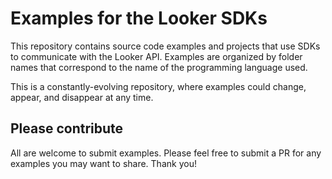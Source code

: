 # Examples for the Looker SDKs

This repository contains source code examples and projects that use SDKs to communicate with the Looker API. Examples are organized by folder names that correspond to the name of the programming language used.

This is a constantly-evolving repository, where examples could change, appear, and disappear at any time.

## Please contribute

All are welcome to submit examples. Please feel free to submit a PR for any examples you may want to share. Thank you!
